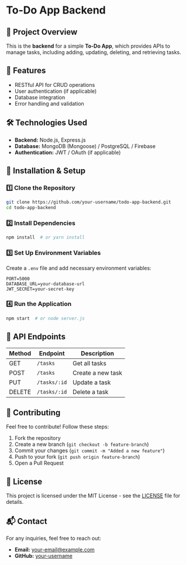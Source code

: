 # To-Do App Backend

## 📝 Project Overview
This is the **backend** for a simple **To-Do App**, which provides APIs to manage tasks, including adding, updating, deleting, and retrieving tasks.

## 🚀 Features
- RESTful API for CRUD operations
- User authentication (if applicable)
- Database integration
- Error handling and validation

## 🛠️ Technologies Used
- **Backend:** Node.js, Express.js
- **Database:** MongoDB (Mongoose) / PostgreSQL / Firebase
- **Authentication:** JWT / OAuth (if applicable)

## 🎯 Installation & Setup
### 1️⃣ Clone the Repository
```sh
git clone https://github.com/your-username/todo-app-backend.git
cd todo-app-backend
```
### 2️⃣ Install Dependencies
```sh
npm install  # or yarn install
```
### 3️⃣ Set Up Environment Variables
Create a `.env` file and add necessary environment variables:
```env
PORT=5000
DATABASE_URL=your-database-url
JWT_SECRET=your-secret-key
```
### 4️⃣ Run the Application
```sh
npm start  # or node server.js
```

## 📡 API Endpoints
| Method | Endpoint       | Description          |
|--------|---------------|----------------------|
| GET    | `/tasks`      | Get all tasks       |
| POST   | `/tasks`      | Create a new task   |
| PUT    | `/tasks/:id`  | Update a task       |
| DELETE | `/tasks/:id`  | Delete a task       |

## 🤝 Contributing
Feel free to contribute! Follow these steps:
1. Fork the repository
2. Create a new branch (`git checkout -b feature-branch`)
3. Commit your changes (`git commit -m "Added a new feature"`)
4. Push to your fork (`git push origin feature-branch`)
5. Open a Pull Request

## 📜 License
This project is licensed under the MIT License - see the [LICENSE](LICENSE) file for details.

## 📬 Contact
For any inquiries, feel free to reach out:
- **Email:** your-email@example.com
- **GitHub:** [your-username](https://github.com/your-username)

